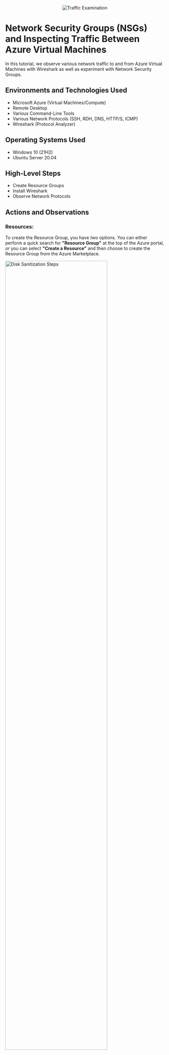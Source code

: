 <p align="center">
<img src="https://i.imgur.com/Ua7udoS.png" alt="Traffic Examination"/>
</p>

<h1>Network Security Groups (NSGs) and Inspecting Traffic Between Azure Virtual Machines</h1>
In this tutorial, we observe various network traffic to and from Azure Virtual Machines with Wireshark as well as experiment with Network Security Groups. <br />



<h2>Environments and Technologies Used</h2>

- Microsoft Azure (Virtual Machines/Compute)
- Remote Desktop
- Various Command-Line Tools
- Various Network Protocols (SSH, RDH, DNS, HTTP/S, ICMP)
- Wireshark (Protocol Analyzer)

<h2>Operating Systems Used </h2>

- Windows 10 (21H2)
- Ubuntu Server 20.04

<h2>High-Level Steps</h2>

- Create Resource Groups 
- Install Wireshark
- Observe Network Protocols

<h2>Actions and Observations</h2>



<p>
  
### **Resources:**
  
To create the Resource Group, you have _two_ options. You can either perform a quick search for **"Resource Group"** at the top of the Azure portal, _or_ you can select **"Create a Resource"** and then choose to create the Resource Group from the Azure Marketplace.  
  
<img src="https://i.imgur.com/FxzaFf3.png" height="80%" width="80%" alt="Disk Sanitization Steps"/>
</p>
<p>
</p>
<br />

<p>
  
After creating the resource group, select `+ Create`.  
  
<img src="https://i.imgur.com/Gtx1Q7w.png" height="80%" width="80%" alt="Disk Sanitization Steps"/>
</p>
<p>
</p>
<br />

<p>
  
Select Subscription, which will be `Azure subscription 1`, and enter your custom created Resource Group. 
  
Select the preferred region that is _nearest_ to you, which will assist saving on cost in our case.   
  
<img src="https://i.imgur.com/Duyg1sp.png" height="80%" width="80%" alt="Disk Sanitization Steps"/>
</p>
<p>
</p>
<br />

<p>
  
### **Virtual Machines:**
  
>**Note**: The two virtual machines allows us to send traffic between the two machines. Name the two virtual machines to whatever name you prefer, as long as you can remember its names. 
  
To create the first virtual machine, which will be running the **Windows operating system** and named `VM1`, you can perform a quick search at the top of the Azure portal for **"Virtual Machine"**, and then select **"Virtual machines"** from the search results.
  
Choose `+ Create`, then select **"Create a virtual machine hosted by azure"** option.  
  
<img src="https://i.imgur.com/WZsRz4v.png" height="80%" width="80%" alt="Disk Sanitization Steps"/>
</p>
<p>
</p>
<br />

<p>
  
Select the **"subscription"**, same **"resource group" (RG-LAB-2)**, name the virtual machine as `VM1`, select the **same region**, and set the image as `Windows 10 Pro Version`. 
  
<img src="https://i.imgur.com/5b6ChDv.png" height="80%" width="80%" alt="Disk Sanitization Steps"/>
</p>
<p>
</p>
<br />

<p>
  
>**Note**: Make sure to check the licensing checkbox to avoid encountering an error message during the validation process when creating the virtual machine.
  
**Allow port 3389**, to remote desktop into the virtual machine later in this lab.   
  
<img src="https://i.imgur.com/hZ4Xi8o.png" height="80%" width="80%" alt="Disk Sanitization Steps"/>
</p>
<p>
</p>
<br />

<p>
  
Allow the networking and the other settings as default, and select `Review`. If necessary, review the details that have been selected for this Virtual Machine. Once the details of the settings are in order, click `Create`. 
  
<img src="https://i.imgur.com/LzkodDM.png" height="80%" width="80%" alt="Disk Sanitization Steps"/>
</p>
<p>
</p>
<br />

<p>
  
We will now create Virtual Machine 2 (`VM2`) with Linux Ubuntu Server, which will be using a **password** _instead_ of a ssh public key for authentication for remote access. Once you set the remaining parts of the settings as default, click on `Review`, then `Create`.  
  
<img src="https://i.imgur.com/WnaZd7a.png" height="80%" width="80%" alt="Disk Sanitization Steps"/>
<img src="https://i.imgur.com/9L92NEk.png" height="80%" width="80%" alt="Disk Sanitization Steps"/>  
</p>
<p>
</p>
<br />

<p>
  
These two Virtual Machines will be used for Remote desktop, and observing different network traffic between the two virtual machines.   
  
<img src="https://i.imgur.com/DJmEXEB.png" height="80%" width="80%" alt="Disk Sanitization Steps"/>
</p>
<p>
</p>
<br />

<p>
  
### **Wireshark:**
  
By performing a quick search for **"remote desktop connection"**, you will be able to access the VM. Enter the _public IP address_ details of `VM1` (Windows 10 21H2) to install Wireshark, a packet analysis software, directly on the VM instead of using your local machine.  
  
<img src="https://i.imgur.com/DJmEXEB.png" height="80%" width="80%" alt="Disk Sanitization Steps"/>
</p>
<p>
</p>
<br />

<p>
  
With `VM1` (Windows Pro), download Wireshark. 
  
<img src="https://i.imgur.com/DJmEXEB.png" height="80%" width="80%" alt="Disk Sanitization Steps"/>
</p>
<p>
</p>
<br />

<p>
  
>**Note**: Npcap is the Windows version of the libpcap library which includes a driver to support capturing packets. Wireshark uses this library to capture live network data on Windows.
  
Once Npcap appears, install with _defaults_. After Wirehsark is installed, do a quick search on the bottom left of the Windows Virtual Machine for Wireshark to open.
  
<img src="https://i.imgur.com/DJmEXEB.png" height="80%" width="80%" alt="Disk Sanitization Steps"/>
</p>
<p>
</p>
<br />

<p>
  
Once you open Wirehsark, click `Ethernet`. Then, click the blue fin to begin capturing packets. Once finished, you will see the network traffic within the Windows Virtual Machine.   
  
<img src="https://i.imgur.com/DJmEXEB.png" height="80%" width="80%" alt="Disk Sanitization Steps"/>
<img src="https://i.imgur.com/DJmEXEB.png" height="80%" width="80%" alt="Disk Sanitization Steps"/>  
</p>
<p>
</p>
<br />

<p>
  
### **Network Protocols:**
  
Retrieve the _private IP address_ from `VM2`, and **ping** it into `VM1`. The purpose of the **ping command** is to test the connection between the virtual machines. 
  
By filtering the **ICMP** packets in Wireshark, we can view the traffic travel from `VM1` to `VM2`. You have the option to **ping** other IP addresses or domain names like "_www.google.com_" using Wireshark. The filtered traffic (**ICMP**), and the corresponding request and reply can be observed in the captured Wireshark data and the PowerShell output displayed below.
  
<img src="https://i.imgur.com/DJmEXEB.png" height="80%" width="80%" alt="Disk Sanitization Steps"/>
<img src="https://i.imgur.com/DJmEXEB.png" height="80%" width="80%" alt="Disk Sanitization Steps"/>  
</p>
<p>
</p>
<br />

<p>
  
By adding a rule to the **Network Security Group** in `VM2`, we can deny the ping request. As a result, the PowerShell output shows a timeout and Wireshark no longer displays a reply for this request.
  
After configuring the _network security group inbound rules to deny ICMP (ping) traffic_, both Wireshark and PowerShell show timeouts for the ping requests. The requests are no longer received and are reflected below. 
  
In the Azure portal, search for **Network Security Group**, and click on `VM2` (Linux Ubuntu Server).
  
To add a _new inbound security rule_, go to **Inbound security rules** and click `+ Add`. Tick **ICMP** under the protocol options and set the action to **Deny**. Assign a priority before **300** to ensure the rule takes effect before others.
  
>**Note**: Priority increases as the number decreases.
  
<img src="https://i.imgur.com/DJmEXEB.png" height="80%" width="80%" alt="Disk Sanitization Steps"/>
</p>
<p>
</p>
<br />

<p>
  
After creating the rule, in PowerShell you will see **"Request timed out"** and Wireshark will only display the **ICMP** requests.  
  
<img src="https://i.imgur.com/DJmEXEB.png" height="80%" width="80%" alt="Disk Sanitization Steps"/>
</p>
<p>
</p>
<br />

<p>
  
To re-enable the rule, you can _either_ delete it from the network security group _or_ select it and choose to allow the rule again.
  
<img src="https://i.imgur.com/DJmEXEB.png" height="80%" width="80%" alt="Disk Sanitization Steps"/>
</p>
<p>
</p>
<br />

<p>
  
In Wireshark, apply the filter **"SSH"** or **"tcp.port == 22"**. In PowerShell, use the command **"ssh username@ip_address"** with the _private IP address_ to log in to the Linux Ubuntu Server.
  
After typing _"yes"_ to confirm the connection, enter the password (note that it won't be displayed). Execute commands like **touch, pwd, _or_ ls** in the Linux SSH session. WireShark captures **SSH** traffic. To exit the **SSH** connection, type "exit" and press `Enter`.  
  
<img src="https://i.imgur.com/DJmEXEB.png" height="80%" width="80%" alt="Disk Sanitization Steps"/>
</p>
<p>
</p>
<br />

<p>
  
Filter Wireshark for **"DHCP traffic"**. Execute the command **"ipconfig /renew"** in VM1 (Windows 10 21H2) to obtain a _new_ IP address. WireShark now captures **DHCP** traffic.
  
<img src="https://i.imgur.com/DJmEXEB.png" height="80%" width="80%" alt="Disk Sanitization Steps"/>
</p>
<p>
</p>
<br />

<p>
  
Apply a filter in Wireshark to display only **DNS** traffic. Click the refresh button to clear any existing traffic.
  
Execute the command **"nslookup www.disney.com"** in PowerShell to retrieve the IP addresses associated with the domain "www.disney.com."  
  
<img src="https://i.imgur.com/DJmEXEB.png" height="80%" width="80%" alt="Disk Sanitization Steps"/>
</p>
<p>
</p>
<br />

<p>
  
Filter for **RDP** traffic (**tcp.port == 3389**) in Wireshark to exclusively capture the ongoing transmission of live stream data between computers. 
  
<img src="https://i.imgur.com/DJmEXEB.png" height="80%" width="80%" alt="Disk Sanitization Steps"/>
</p>
<p>
</p>
<br />

<p>
  
To delete the resource group, search for **"Resource Group"** and select the one containing the two virtual machines (Windows 10 Pro & Linux Ubuntu Server).
  
After selecting the Resource Group, enter the name and choose **"Delete"** at the top of the page, followed by the final delete button at the bottom.  
  
<img src="https://i.imgur.com/DJmEXEB.png" height="80%" width="80%" alt="Disk Sanitization Steps"/>
</p>
<p>
</p>
<br />

|Terms | Descriptions|
|-------|------------|
|Remote Desktop| Remote desktop enables users to establish a connection with a computer located elsewhere, providing a view of its desktop and allowing interaction as if it were a local machine.
|DHCP| Dynamic Host Configuration Protocol is a network management protocol that automates the process of assigning IP addresses and other communication parameters to devices connected to an IP network. It follows a client-server architecture.
|DNS| Domain Name System converts easily recognizable domain names (such as www.amazon.com) into numerical IP addresses (such as 192.0.2.44) that computers can understand.
|SSH| Secure Shell facilitates secure remote connections between computers, enabling command line access from one system to another.
|RDP| Remote Dekstop Protocol is used when remotely connecting from one computer to another to gain a remote desktop GUI (Graphical User Interface)
|ICMP| Internet Control Message Protocol is a network protocol used for diagnostics and error reporting in IP networks. It allows devices to exchange control messages to verify connectivity, troubleshoot issues, and report errors. ICMP is commonly used with the ping utility to test network host reachability and response time.
